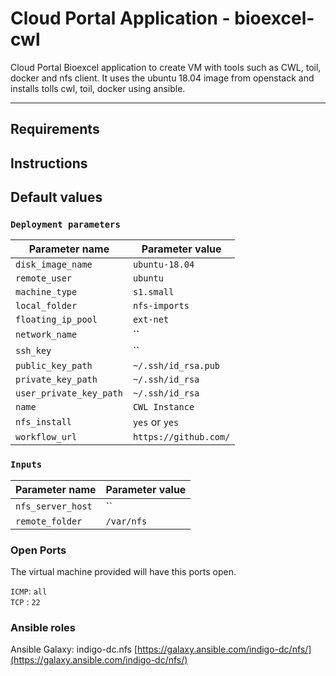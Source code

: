 # Cloud Portal Application - bioexcel-cwl
Cloud Portal Bioexcel application to create VM with tools such as CWL, toil, docker and nfs client.
It uses the ubuntu 18.04 image from openstack and installs tolls cwl, toil, docker using ansible.

---

## Requirements


## Instructions

## Default values

### `Deployment parameters`

| Parameter name          | Parameter value       |
| ---                     | ---                   |
| `disk_image_name`       | `ubuntu-18.04`        |
| `remote_user`           | `ubuntu`              |
| `machine_type`          | `s1.small`            |
| `local_folder`          | `nfs-imports`         |
| `floating_ip_pool`      | `ext-net`             |
| `network_name`          | ``                    |
| `ssh_key`               | ``                    |
| `public_key_path`       | `~/.ssh/id_rsa.pub`   |
| `private_key_path`      | `~/.ssh/id_rsa`       |
| `user_private_key_path` | `~/.ssh/id_rsa`       |
| `name`                  | `CWL Instance`        |
| `nfs_install`           | `yes` or  `yes`       |
| `workflow_url`          | `https://github.com/` |

### `Inputs`

| Parameter name          | Parameter value       |
| ---                     | ---                   |
| `nfs_server_host`       | ``                    |
| `remote_folder`         | `/var/nfs`            |

### Open Ports
The virtual machine provided will have this ports open.

`ICMP`: `all`  
`TCP` : `22`

### Ansible roles
Ansible Galaxy: indigo-dc.nfs
[https://galaxy.ansible.com/indigo-dc/nfs/](https://galaxy.ansible.com/indigo-dc/nfs/)
